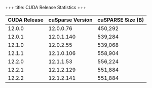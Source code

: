 +++
title: CUDA Release Statistics
+++

| CUDA Release | cuSparse Version | cuSPARSE Size (B) |
|-|-|-|
| 12.0.0 | 12.0.0.76 | 450,292 |
| 12.0.1 | 12.0.1.140 | 539,284 |
| 12.1.0 | 12.0.2.55 | 539,068 |
| 12.1.1 | 12.1.0.106 | 558,904 |
| 12.2.0 | 12.1.1.53 | 556,224 |
| 12.2.1 | 12.1.2.129 | 551,884 |
| 12.2.2 | 12.1.2.141 | 551,884 |
